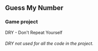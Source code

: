 ## Guess My Number
### Game project

DRY - Don't Repeat Yourself 

###### *DRY not used for all the code in the project.*